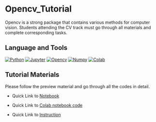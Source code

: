 # Opencv_Tutorial
Opencv is a strong package that contains various methods for computer vision. Students attending the CV track must go through all materials and complete corresponding tasks.
## Language and Tools
[![Python](https://img.shields.io/badge/Python-3776AB?style=for-the-badge&logo=python&logoColor=white)](https://docs.python.org/3/tutorial/)
[![Jupyter](https://img.shields.io/badge/Jupyter-F37626.svg?&style=for-the-badge&logo=Jupyter&logoColor=white)](https://jupyter.org/)
[![Opencv](https://img.shields.io/badge/OpenCV-27338e?style=for-the-badge&logo=OpenCV&logoColor=white)](https://docs.opencv.org/4.5.2/d9/df8/tutorial_root.html)
[![Numpy](https://img.shields.io/badge/Numpy-777BB4?style=for-the-badge&logo=numpy&logoColor=white)](https://numpy.org/doc/stable/user/quickstart.html)
[![Colab](https://img.shields.io/badge/Colab-F9AB00?style=for-the-badge&logo=googlecolab&color=525252)](https://colab.research.google.com/notebooks/intro.ipynb)

## Tutorial Materials
Please follow the preview material and go through all the codes in detail. 

* Quick Link to [Notebook](https://github.com/techx-cv/Opencv_Tutorial/blob/main/codes/Intro2OpenCV.ipynb)

* Quick Link to [Colab notebook code](https://colab.research.google.com/drive/1C7o5Jmr3woPResY3QbJq73Km-bUtXzwi?usp=sharing)

* Quick Link to [Instruction](https://github.com/techx-cv/Opencv_Tutorial/blob/main/instructions/Intro2OpenCV%20-%20Jupyter%20Notebook.pdf)
